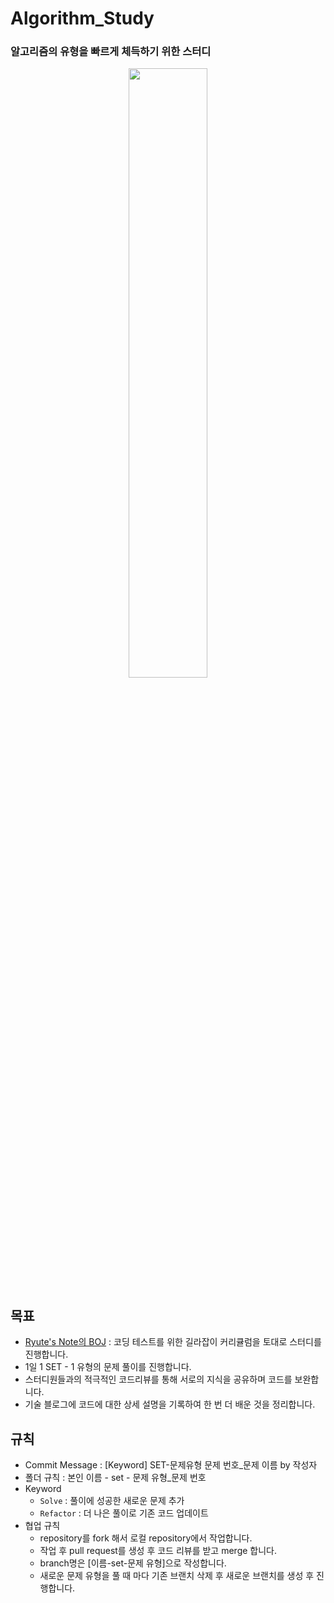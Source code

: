 # Algorithm_Study
### 알고리즘의 유형을 빠르게 체득하기 위한 스터디
<p align="center">
<img src="https://github.com/user-attachments/assets/412cd2a4-98f9-4175-8e78-25b87abe81f3" width="50%" height=50%>
</p>

## 목표
* [Ryute's Note의 BOJ](https://ryute.tistory.com/39) : 코딩 테스트를 위한 길라잡이 커리큘럼을 토대로 스터디를 진행합니다.
* 1일 1 SET - 1 유형의 문제 풀이를 진행합니다.
* 스터디원들과의 적극적인 코드리뷰를 통해 서로의 지식을 공유하며 코드를 보완합니다.
* 기술 블로그에 코드에 대한 상세 설명을 기록하여 한 번 더 배운 것을 정리합니다.

## 규칙
* Commit Message : [Keyword] SET-문제유형 문제 번호_문제 이름 by 작성자
* 폴더 규칙 : 본인 이름 - set - 문제 유형_문제 번호
* Keyword
  * `Solve` : 풀이에 성공한 새로운 문제 추가
  * `Refactor` : 더 나은 풀이로 기존 코드 업데이트
* 협업 규칙
  * repository를 fork 해서 로컬 repository에서 작업합니다.
  * 작업 후 pull request를 생성 후 코드 리뷰를 받고 merge 합니다.
  * branch명은 [이름-set-문제 유형]으로 작성합니다.
  * 새로운 문제 유형을 풀 때 마다 기존 브랜치 삭제 후 새로운 브랜치를 생성 후 진행합니다.
